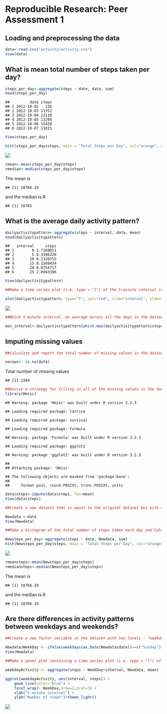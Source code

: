 # Reproducible Research: Peer Assessment 1


## Loading and preprocessing the data


```r
data<-read.csv("activity/activity.csv")
View(data)
```

## What is mean total number of steps taken per day?


```r
steps_per_day<-aggregate(steps ~ date, data, sum)
head(steps_per_day)
```

```
##         date steps
## 1 2012-10-02   126
## 2 2012-10-03 11352
## 3 2012-10-04 12116
## 4 2012-10-05 13294
## 5 2012-10-06 15420
## 6 2012-10-07 11015
```

```r
View(steps_per_day)

hist(steps_per_day$steps, main = "Total Steps per Day", col="orange", xlab = "No. of Steps")
```

![](PA1_template_files/figure-html/unnamed-chunk-2-1.png)

```r
rmean<-mean(steps_per_day$steps)
rmedian<-median(steps_per_day$steps)
```
The mean is

```
## [1] 10766.19
```
and the median is.R

```
## [1] 10765
```

## What is the average daily activity pattern?

```r
dailyactivitypattern<-aggregate(steps ~ interval, data, mean)
head(dailyactivitypattern)
```

```
##   interval     steps
## 1        0 1.7169811
## 2        5 0.3396226
## 3       10 0.1320755
## 4       15 0.1509434
## 5       20 0.0754717
## 6       25 2.0943396
```

```r
View(dailyactivitypattern)

##Make a time series plot (i.e. type = "l") of the 5-minute interval (x-axis) and the average number of steps taken, averaged across all days (y-axis)

plot(dailyactivitypattern, type="l", col="red", xlab="interval", ylab="steps",main = "Daily Activity pattern")
```

![](PA1_template_files/figure-html/unnamed-chunk-5-1.png)

```r
##Which 5-minute interval, on average across all the days in the dataset, contains the maximum number of steps?

max_interval<-dailyactivitypattern[which.max(dailyactivitypattern$steps), 1]
```
## Imputing missing values


```r
##Calculate and report the total number of missing values in the dataset (i.e. the total number of rows with NAs)

narows<- is.na(data)
```
Total number of missing values

```
## [1] 2304
```

```r
##Devise a strategy for filling in all of the missing values in the dataset. The strategy does not need to be sophisticated. For example, you could use the mean/median for that day, or the mean for that 5-minute interval, etc.
library(Hmisc)
```

```
## Warning: package 'Hmisc' was built under R version 3.2.3
```

```
## Loading required package: lattice
```

```
## Loading required package: survival
```

```
## Loading required package: Formula
```

```
## Warning: package 'Formula' was built under R version 3.2.3
```

```
## Loading required package: ggplot2
```

```
## Warning: package 'ggplot2' was built under R version 3.2.3
```

```
## 
## Attaching package: 'Hmisc'
```

```
## The following objects are masked from 'package:base':
## 
##     format.pval, round.POSIXt, trunc.POSIXt, units
```

```r
data$steps<-impute(data$steps, fun=mean)
View(data$steps)
```

```r
##Create a new dataset that is equal to the original dataset but with the missing data filled in.

Newdata <-data
View(Newdata)
```

```r
##Make a histogram of the total number of steps taken each day and Calculate and report the mean and median total number of steps taken per day. Do these values differ from the estimates from the first part of the assignment? What is the impact of imputing missing data on the estimates of the total daily number of steps?

Newsteps_per_day<-aggregate(steps ~ date, Newdata, sum)
hist(Newsteps_per_day$steps, main = "Total Steps per Day", col="orange", xlab = "No. of Steps")
```

![](PA1_template_files/figure-html/unnamed-chunk-10-1.png)

```r
rmeansteps<-mean(Newsteps_per_day$steps)
rmediansteps<-median(Newsteps_per_day$steps)
```
The mean is

```
## [1] 10766.19
```
and the median is.R

```
## [1] 10766.19
```


## Are there differences in activity patterns between weekdays and weekends?


```r
##Create a new factor variable in the dataset with two levels - "weekday" and "weekend" indicating whether a given date is a weekday or weekend day.
 
Newdata$WeekDay <- ifelse(weekdays(as.Date(Newdata$date))==c("Sunday"), "weekend", "weekday")
View(Newdata)
```


```r
##Make a panel plot containing a time series plot (i.e. type = "l") of the 5-minute interval (x-axis) and the average number of steps taken, averaged across all weekday days or weekend days (y-axis). 

weekdayActivity <- aggregate(steps ~ WeekDay+interval, Newdata, mean)

ggplot(weekdayActivity, aes(interval, steps)) + 
    geom_line(color="blue") + 
    facet_wrap(~ WeekDay,nrow=2,ncol=1) +
    xlab("5-minute interval") + 
    ylab("Number of steps")+theme_light()
```

![](PA1_template_files/figure-html/unnamed-chunk-14-1.png)










